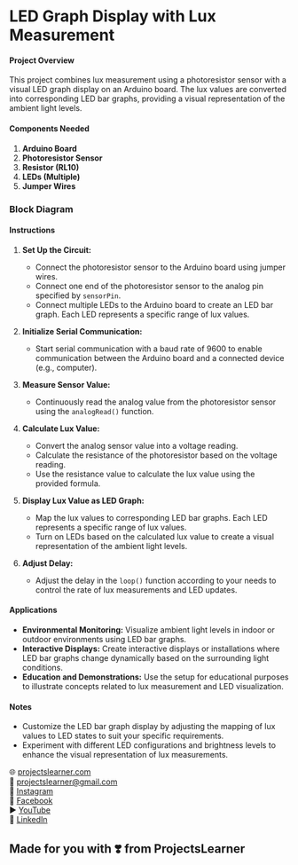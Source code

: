 # LED Graph Display with Lux Measurement

#### Project Overview

This project combines lux measurement using a photoresistor sensor with a visual LED graph display on an Arduino board. The lux values are converted into corresponding LED bar graphs, providing a visual representation of the ambient light levels.

#### Components Needed

1. **Arduino Board**
2. **Photoresistor Sensor**
3. **Resistor (RL10)**
4. **LEDs (Multiple)**
5. **Jumper Wires**

### Block Diagram


#### Instructions

1. **Set Up the Circuit:**
   - Connect the photoresistor sensor to the Arduino board using jumper wires.
   - Connect one end of the photoresistor sensor to the analog pin specified by `sensorPin`.
   - Connect multiple LEDs to the Arduino board to create an LED bar graph. Each LED represents a specific range of lux values.

2. **Initialize Serial Communication:**
   - Start serial communication with a baud rate of 9600 to enable communication between the Arduino board and a connected device (e.g., computer).

3. **Measure Sensor Value:**
   - Continuously read the analog value from the photoresistor sensor using the `analogRead()` function.

4. **Calculate Lux Value:**
   - Convert the analog sensor value into a voltage reading.
   - Calculate the resistance of the photoresistor based on the voltage reading.
   - Use the resistance value to calculate the lux value using the provided formula.

5. **Display Lux Value as LED Graph:**
   - Map the lux values to corresponding LED bar graphs. Each LED represents a specific range of lux values.
   - Turn on LEDs based on the calculated lux value to create a visual representation of the ambient light levels.

6. **Adjust Delay:**
   - Adjust the delay in the `loop()` function according to your needs to control the rate of lux measurements and LED updates.

#### Applications

- **Environmental Monitoring:** Visualize ambient light levels in indoor or outdoor environments using LED bar graphs.
- **Interactive Displays:** Create interactive displays or installations where LED bar graphs change dynamically based on the surrounding light conditions.
- **Education and Demonstrations:** Use the setup for educational purposes to illustrate concepts related to lux measurement and LED visualization.

#### Notes

- Customize the LED bar graph display by adjusting the mapping of lux values to LED states to suit your specific requirements.
- Experiment with different LED configurations and brightness levels to enhance the visual representation of lux measurements.



🌐 [projectslearner.com](https://www.projectslearner.com)  
📧 [projectslearner@gmail.com](mailto:projectslearner@gmail.com)  
📸 [Instagram](https://www.instagram.com/projectslearner/)  
📘 [Facebook](https://www.facebook.com/projectslearner)  
▶️ [YouTube](https://www.youtube.com/@ProjectsLearner)  
📘 [LinkedIn](https://www.linkedin.com/in/projectslearner)

## Made for you with ❣️ from ProjectsLearner